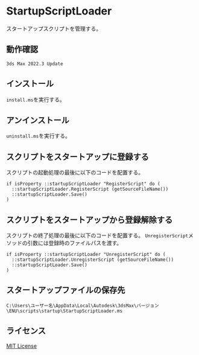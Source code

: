 # StartupScriptLoader

スタートアップスクリプトを管理する。

## 動作確認

`3ds Max 2022.3 Update`

## インストール

`install.ms`を実行する。

## アンインストール

`uninstall.ms`を実行する。

## スクリプトをスタートアップに登録する

スクリプトの起動処理の最後に以下のコードを配置する。

```maxscript
if isProperty ::startupScriptLoader "RegisterScript" do (
  ::startupScriptLoader.RegisterScript (getSourceFileName())
  ::startupScriptLoader.Save()
)
```

## スクリプトをスタートアップから登録解除する

スクリプトの終了処理の最後に以下のコードを配置する。
`UnregisterScript`メソッドの引数には登録時のファイルパスを渡す。

```maxscript
if isProperty ::startupScriptLoader "UnregisterScript" do (
  ::startupScriptLoader.UnregisterScript (getSourceFileName())
  ::startupScriptLoader.Save()
)
```

## スタートアップファイルの保存先

`C:\Users\ユーザー名\AppData\Local\Autodesk\3dsMax\バージョン\ENU\scripts\startup\StartupScriptLoader.ms`

## ライセンス

[MIT License](https://github.com/imaoki/StartupScriptLoader/blob/main/LICENSE)
